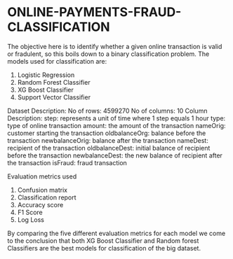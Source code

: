 # ONLINE-PAYMENTS-FRAUD-CLASSIFICATION
The objective here is to identify whether a given online transaction is valid or fradulent, so this boils down to a binary classification problem. 
The models used for classification are:
1) Logistic Regression
2) Random Forest Classifier
3) XG Boost Classifier
4) Support Vector Classifier

Dataset Description:
No of rows: 4599270
No of columns: 10
Column Description:
step: represents a unit of time where 1 step equals 1 hour
type: type of online transaction
amount: the amount of the transaction
nameOrig: customer starting the transaction
oldbalanceOrg: balance before the transaction
newbalanceOrig: balance after the transaction
nameDest: recipient of the transaction
oldbalanceDest: initial balance of recipient before the transaction
newbalanceDest: the new balance of recipient after the transaction
isFraud: fraud transaction

Evaluation metrics used 
1) Confusion matrix
2) Classification report
3) Accuracy score
4) F1 Score
5) Log Loss

By comparing the five different evaluation metrics for each model we come to the conclusion that both XG Boost Classifier and Random forest Classifiers are the best models for classification of the big dataset.
